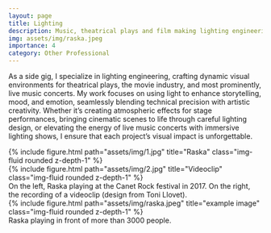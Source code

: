 ```yaml
---
layout: page
title: Lighting
description: Music, theatrical plays and film making lighting engineering.
img: assets/img/raska.jpeg
importance: 4
category: Other Professional
---
```


As a side gig, I specialize in lighting engineering, crafting dynamic visual environments for theatrical plays, the movie industry, and most prominently, live music concerts. My work focuses on using light to enhance storytelling, mood, and emotion, seamlessly blending technical precision with artistic creativity. Whether it’s creating atmospheric effects for stage performances, bringing cinematic scenes to life through careful lighting design, or elevating the energy of live music concerts with immersive lighting shows, I ensure that each project’s visual impact is unforgettable.

<!-- Every project has a beautiful feature showcase page.
It's easy to include images in a flexible 3-column grid format.
Make your photos 1/3, 2/3, or full width.

To give your project a background in the portfolio page, just add the img tag to the front matter like so: -->
<!-- 
    <!-- ---
    layout: page
    title: project
    description: a project with a background image
    img: /assets/img/12.jpg
    --- --> 

<div class="row">
    <div class="col-sm-5 mt-3 mt-md-0">
        {% include figure.html path="assets/img/1.jpg" title="Raska" class="img-fluid rounded z-depth-1" %}
    </div>
    <div class="col-sm-7 mt-3 mt-md-0">
        {% include figure.html path="assets/img/2.jpg" title="Videoclip" class="img-fluid rounded z-depth-1" %}
    </div>
</div>
<div class="caption">
    On the left, Raska playing at the Canet Rock festival in 2017. On the right, the recording of a videoclip (design from Toni Llovet).
</div>
<div class="row">
    <div class="col-sm mt-3 mt-md-0">
        {% include figure.html path="assets/img/raska.jpeg" title="example image" class="img-fluid rounded z-depth-1" %}
    </div>
</div>
<div class="caption">
    Raska playing in front of more than 3000 people.
</div>

<!-- You can also put regular text between your rows of images.
Say you wanted to write a little bit about your project before you posted the rest of the images.
You describe how you toiled, sweated, *bled* for your project, and then... you reveal its glory in the next row of images. -->



<!-- 
The code is simple.
Just wrap your images with `<div class="col-sm">` and place them inside `<div class="row">` (read more about the <a href="https://getbootstrap.com/docs/4.4/layout/grid/">Bootstrap Grid</a> system).
To make images responsive, add `img-fluid` class to each; for rounded corners and shadows use `rounded` and `z-depth-1` classes.
Here's the code for the last row of images above: -->

<!-- {% raw %}
```html
<div class="row justify-content-sm-center">
    <div class="col-sm-8 mt-3 mt-md-0">
        {% include figure.html path="assets/img/6.jpg" title="example image" class="img-fluid rounded z-depth-1" %}
    </div>
    <div class="col-sm-4 mt-3 mt-md-0">
        {% include figure.html path="assets/img/11.jpg" title="example image" class="img-fluid rounded z-depth-1" %}
    </div>
</div>
```
{% endraw %} -->
